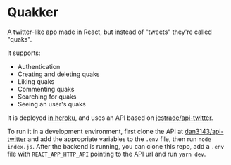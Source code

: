 # Quakker

A twitter-like app made in React, but instead of "tweets" they're called "quaks".

It supports:
- Authentication
- Creating and deleting quaks
- Liking quaks
- Commenting quaks
- Searching for quaks
- Seeing an user's quaks

It is deployed [in heroku](https://quakker-app.herokuapp.com/), and uses an API based on [jestrade/api-twitter](https://github.com/jestrade/api-twitter).

To run it in a development environment, first clone the API at [dan3143/api-twitter](https://github.com/dan3143/api-twitter) and add the appropriate variables to the `.env` file, then run `node index.js`. After the backend is running, you can clone this repo, add a `.env` file with `REACT_APP_HTTP_API` pointing to the API url and run `yarn dev`. 